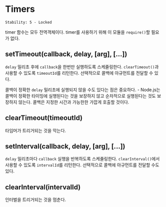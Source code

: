 # Timers

    Stability: 5 - Locked

timer 함수는 모두 전역객체이다. timer를 사용하기 위해 이 모듈을 `require()`할
필요가 없다.

## setTimeout(callback, delay, [arg], [...])

`delay` 밀리초 후에 `callback`을 한번만 실행하도록 스케쥴링한다. `clearTimeout()`과 사용할 
수 있도록 `timeoutId`를 리턴한다. 선택적으로 콜백에 아규먼트를 전달할 수 있다.

콜백이 정확한 `delay` 밀리초에 실행되지 않을 수도 있다는 점은 중요하다. - Node.js는 콜백이
정확한 타이밍에 실행된다는 것을 보장하지 않고 순차적으로 실행된다는 것도 보장하지 않는다. 콜백은
지정한 시간과 가능한한 가깝게 호출할 것이다.

## clearTimeout(timeoutId)

타임머가 트리거되는 것을 막는다.

## setInterval(callback, delay, [arg], [...])

`delay` 밀리초마다 `callback` 실행을 반복하도록 스케쥴링한다. `clearInterval()`에서
사용할 수 있도록 `intervalId`를 리턴한다. 선택적으로 콜백에 아규먼트를 전달할 수도 있다.

## clearInterval(intervalId)

인터벌을 트리거되는 것을 멈춘다.
